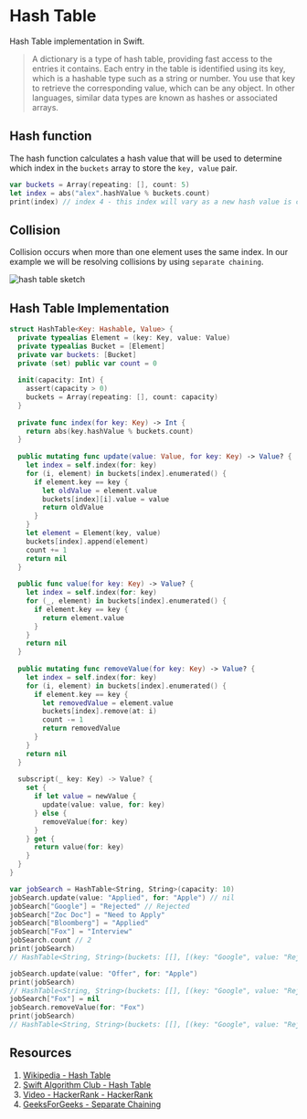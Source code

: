 # Hash Table

Hash Table implementation in Swift.

> A dictionary is a type of hash table, providing fast access to the entries it contains. Each entry in the table is identified using its key, which is a hashable type such as a string or number. You use that key to retrieve the corresponding value, which can be any object. In other languages, similar data types are known as hashes or associated arrays.

## Hash function 

The hash function calculates a hash value that will be used to determine which index in the `buckets` array to store the `key, value` pair.   

```swift 
var buckets = Array(repeating: [], count: 5)
let index = abs("alex".hashValue % buckets.count)
print(index) // index 4 - this index will vary as a new hash value is calculated every time
```

## Collision

Collision occurs when more than one element uses the same index. In our example we will be resolving collisions by using `separate chaining`.

![hash table sketch](https://user-images.githubusercontent.com/1819208/97247042-320b3400-17d5-11eb-8d64-a4306ad4806c.jpg)

## Hash Table Implementation 

```swift 
struct HashTable<Key: Hashable, Value> {
  private typealias Element = (key: Key, value: Value)
  private typealias Bucket = [Element]
  private var buckets: [Bucket]
  private (set) public var count = 0
  
  init(capacity: Int) {
    assert(capacity > 0)
    buckets = Array(repeating: [], count: capacity)
  }
  
  private func index(for key: Key) -> Int {
    return abs(key.hashValue % buckets.count)
  }
  
  public mutating func update(value: Value, for key: Key) -> Value? {
    let index = self.index(for: key)
    for (i, element) in buckets[index].enumerated() {
      if element.key == key {
        let oldValue = element.value
        buckets[index][i].value = value
        return oldValue
      }
    }
    let element = Element(key, value)
    buckets[index].append(element)
    count += 1
    return nil
  }
  
  public func value(for key: Key) -> Value? {
    let index = self.index(for: key)
    for (_, element) in buckets[index].enumerated() {
      if element.key == key {
        return element.value
      }
    }
    return nil
  }
  
  public mutating func removeValue(for key: Key) -> Value? {
    let index = self.index(for: key)
    for (i, element) in buckets[index].enumerated() {
      if element.key == key {
        let removedValue = element.value
        buckets[index].remove(at: i)
        count -= 1
        return removedValue
      }
    }
    return nil
  }
  
  subscript(_ key: Key) -> Value? {
    set {
      if let value = newValue {
        update(value: value, for: key)
      } else {
        removeValue(for: key)
      }
    } get {
      return value(for: key)
    }
  }
}

var jobSearch = HashTable<String, String>(capacity: 10)
jobSearch.update(value: "Applied", for: "Apple") // nil
jobSearch["Google"] = "Rejected" // Rejected
jobSearch["Zoc Doc"] = "Need to Apply"
jobSearch["Bloomberg"] = "Applied"
jobSearch["Fox"] = "Interview"
jobSearch.count // 2
print(jobSearch)
// HashTable<String, String>(buckets: [[], [(key: "Google", value: "Rejected")], [], [(key: "Zoc Doc", value: "Need to Apply")], [], [], [], [(key: "Apple", value: "Applied"), (key: "Fox", value: "Interview")], [], [(key: "Bloomberg", value: "Applied")]], count: 5)

jobSearch.update(value: "Offer", for: "Apple")
print(jobSearch)
// HashTable<String, String>(buckets: [[], [(key: "Google", value: "Rejected")], [], [(key: "Zoc Doc", value: "Need to Apply")], [], [], [], [(key: "Apple", value: "Offer"), (key: "Fox", value: "Interview")], [], [(key: "Bloomberg", value: "Applied")]], count: 5)
jobSearch["Fox"] = nil
jobSearch.removeValue(for: "Fox")
print(jobSearch)
// HashTable<String, String>(buckets: [[], [(key: "Google", value: "Rejected")], [], [(key: "Zoc Doc", value: "Need to Apply")], [], [], [], [(key: "Apple", value: "Offer")], [], [(key: "Bloomberg", value: "Applied")]], count: 5)
```

## Resources 

1. [Wikipedia - Hash Table](https://en.wikipedia.org/wiki/Hash_table)
1. [Swift Algorithm Club - Hash Table](https://github.com/raywenderlich/swift-algorithm-club/tree/master/Hash%20Table)
1. [Video - HackerRank - HackerRank](https://www.youtube.com/watch?v=shs0KM3wKv8)
1. [GeeksForGeeks - Separate Chaining](https://www.geeksforgeeks.org/hashing-set-2-separate-chaining/)
